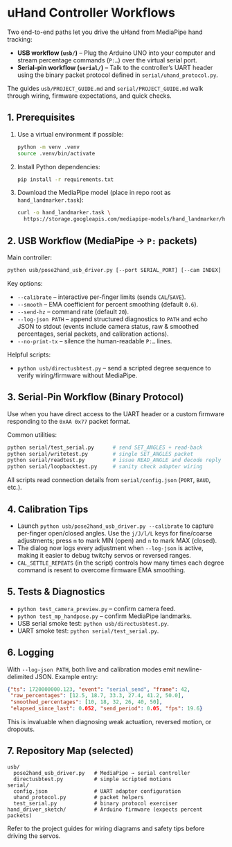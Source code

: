 # uHand Controller Workflows

Two end-to-end paths let you drive the uHand from MediaPipe hand tracking:

- **USB workflow (`usb/`)** – Plug the Arduino UNO into your computer and stream percentage commands (`P:…`) over the virtual serial port.
- **Serial-pin workflow (`serial/`)** – Talk to the controller’s UART header using the binary packet protocol defined in `serial/uhand_protocol.py`.

The guides `usb/PROJECT_GUIDE.md` and `serial/PROJECT_GUIDE.md` walk through wiring, firmware expectations, and quick checks.

## 1. Prerequisites

1. Use a virtual environment if possible:
   ```bash
   python -m venv .venv
   source .venv/bin/activate
   ```
2. Install Python dependencies:
   ```bash
   pip install -r requirements.txt
   ```
3. Download the MediaPipe model (place in repo root as `hand_landmarker.task`):
   ```bash
   curl -o hand_landmarker.task \
     https://storage.googleapis.com/mediapipe-models/hand_landmarker/hand_landmarker/float16/1/hand_landmarker.task
   ```

## 2. USB Workflow (MediaPipe → `P:` packets)

Main controller:
```bash
python usb/pose2hand_usb_driver.py [--port SERIAL_PORT] [--cam INDEX]
```

Key options:
- `--calibrate` – interactive per-finger limits (sends `CAL`/`SAVE`).
- `--smooth` – EMA coefficient for percent smoothing (default `0.6`).
- `--send-hz` – command rate (default `20`).
- `--log-json PATH` – append structured diagnostics to `PATH` and echo JSON to stdout (events include camera status, raw & smoothed percentages, serial packets, and calibration actions).
- `--no-print-tx` – silence the human-readable `P:…` lines.

Helpful scripts:
- `python usb/directusbtest.py` – send a scripted degree sequence to verify wiring/firmware without MediaPipe.

## 3. Serial-Pin Workflow (Binary Protocol)

Use when you have direct access to the UART header or a custom firmware responding to the `0xAA 0x77` packet format.

Common utilities:
```bash
python serial/test_serial.py      # send SET_ANGLES + read-back
python serial/writetest.py        # single SET_ANGLES packet
python serial/readtest.py         # issue READ_ANGLE and decode reply
python serial/loopbacktest.py     # sanity check adapter wiring
```
All scripts read connection details from `serial/config.json` (`PORT`, `BAUD`, etc.).

## 4. Calibration Tips

- Launch `python usb/pose2hand_usb_driver.py --calibrate` to capture per-finger open/closed angles. Use the `j/J/l/L` keys for fine/coarse adjustments; press `m` to mark MIN (open) and `n` to mark MAX (closed).
- The dialog now logs every adjustment when `--log-json` is active, making it easier to debug twitchy servos or reversed ranges.
- `CAL_SETTLE_REPEATS` (in the script) controls how many times each degree command is resent to overcome firmware EMA smoothing.

## 5. Tests & Diagnostics

- `python test_camera_preview.py` – confirm camera feed.
- `python test_mp_handpose.py` – confirm MediaPipe landmarks.
- USB serial smoke test: `python usb/directusbtest.py`.
- UART smoke test: `python serial/test_serial.py`.

## 6. Logging

With `--log-json PATH`, both live and calibration modes emit newline-delimited JSON. Example entry:
```json
{"ts": 1720000000.123, "event": "serial_send", "frame": 42,
 "raw_percentages": [12.5, 18.7, 33.3, 27.4, 41.2, 50.0],
 "smoothed_percentages": [10, 18, 32, 26, 40, 50],
 "elapsed_since_last": 0.052, "send_period": 0.05, "fps": 19.6}
```
This is invaluable when diagnosing weak actuation, reversed motion, or dropouts.

## 7. Repository Map (selected)

```
usb/
  pose2hand_usb_driver.py   # MediaPipe → serial controller
  directusbtest.py          # simple scripted motions
serial/
  config.json               # UART adapter configuration
  uhand_protocol.py         # packet helpers
  test_serial.py            # binary protocol exerciser
hand_driver_sketch/         # Arduino firmware (expects percent packets)
```

Refer to the project guides for wiring diagrams and safety tips before driving the servos.
